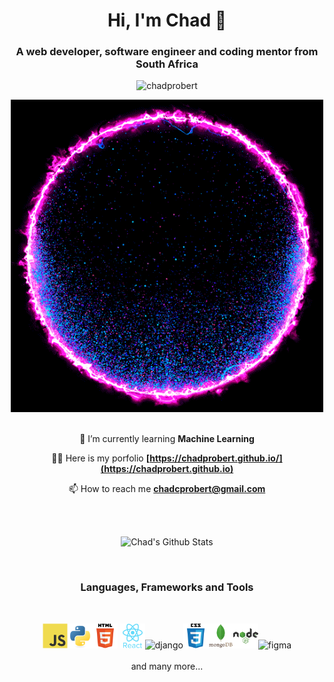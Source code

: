 <h1 align="center">Hi, I'm Chad 👋</h1>
<h3 align="center">A web developer, software engineer and coding mentor from South Africa</h3>
<p align="center"><img src="https://komarev.com/ghpvc/?username=chadprobert&label=Profile%20views" alt="chadprobert" /></p>
<div align="center">
  
 <img src="/git5.gif" wdith="500" height="500"/>

<br/>
<br/>

🌱 I’m currently learning **Machine Learning**

👨‍💻 Here is my porfolio **[https://chadprobert.github.io/](https://chadprobert.github.io)**

📫 How to reach me **chadcprobert@gmail.com**

<br/>
<br/>


![Chad's Github Stats](https://github-readme-stats.vercel.app/api?username=ChadProbert&bg_color=30,f85f11,f98e09&title_color=0D1117&text_color=0D1117&hide_border=true) 

<br/>

<h3 align="center">Languages, Frameworks and Tools</h3>
<br/>
<p align="center">
<img src="https://raw.githubusercontent.com/devicons/devicon/master/icons/javascript/javascript-original.svg" alt="javascript" width="40" height="40"/><img src="https://raw.githubusercontent.com/devicons/devicon/master/icons/python/python-original.svg" alt="python" width="40" height="40"/><img src="https://raw.githubusercontent.com/devicons/devicon/master/icons/html5/html5-original-wordmark.svg" alt="html5" width="40" height="40"/>
<img src="https://raw.githubusercontent.com/devicons/devicon/master/icons/react/react-original-wordmark.svg" alt="react" width="40" height="40"/><img src="https://cdn.worldvectorlogo.com/logos/django.svg" alt="django" width="40" height="40"/><img src="https://raw.githubusercontent.com/devicons/devicon/master/icons/css3/css3-original-wordmark.svg" alt="css3" width="40" height="40"/><img src="https://raw.githubusercontent.com/devicons/devicon/master/icons/mongodb/mongodb-original-wordmark.svg" alt="mongodb" width="40" height="40"/><img src="https://raw.githubusercontent.com/devicons/devicon/master/icons/nodejs/nodejs-original-wordmark.svg" alt="nodejs" width="40" height="40"/><img src="https://www.vectorlogo.zone/logos/figma/figma-icon.svg" alt="figma" width="40" height="40"/> 
<br/>
<br/>
and many more...
</p>

</div>
<!--
<h3 align="center">Connect with me:</h3>
<p align="center">
<a href="https://linkedin.com/in/chad probert" target="blank"><img align="center" src="https://raw.githubusercontent.com/rahuldkjain/github-profile-readme-generator/master/src/images/icons/Social/linked-in-alt.svg" alt="chad probert" height="30" width="40" /></a>
</p>
-->
